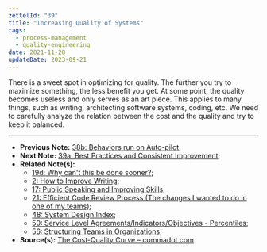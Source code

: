 ```yaml
---
zettelId: "39"
title: "Increasing Quality of Systems"
tags:
  - process-management
  - quality-engineering
date: 2021-11-28
updateDate: 2023-09-21
---
```


There is a sweet spot in optimizing for quality. The further you try to maximize something, the less benefit you get. At some point, the quality becomes useless and only serves as an art piece. This applies to many things, such as writing, architecting software systems, coding, etc. We need to carefully analyze the relation between the cost and the quality and try to keep it balanced.

---

- **Previous Note:** [38b: Behaviors run on Auto-pilot](/notes/38b/);
- **Next Note:** [39a: Best Practices and Consistent Improvement](/notes/39a/);
- **Related Note(s):**
  - [19d: Why can't this be done sooner?](/notes/19d/);
  - [2: How to Improve Writing](/notes/2/);
  - [17: Public Speaking and Improving Skills](/notes/17/);
  - [21: Efficient Code Review Process (The changes I wanted to do in one of my teams)](/notes/21/);
  - [48: System Design Index](/notes/48/);
  - [50: Service Level Agreements/Indicators/Objectives - Percentiles](/notes/50/);
  - [56: Structuring Teams in Organizations](/notes/56/);
- **Source(s):** [The Cost-Quality Curve – commadot com](https://commadot.com/the-cost-quality-curve/)
